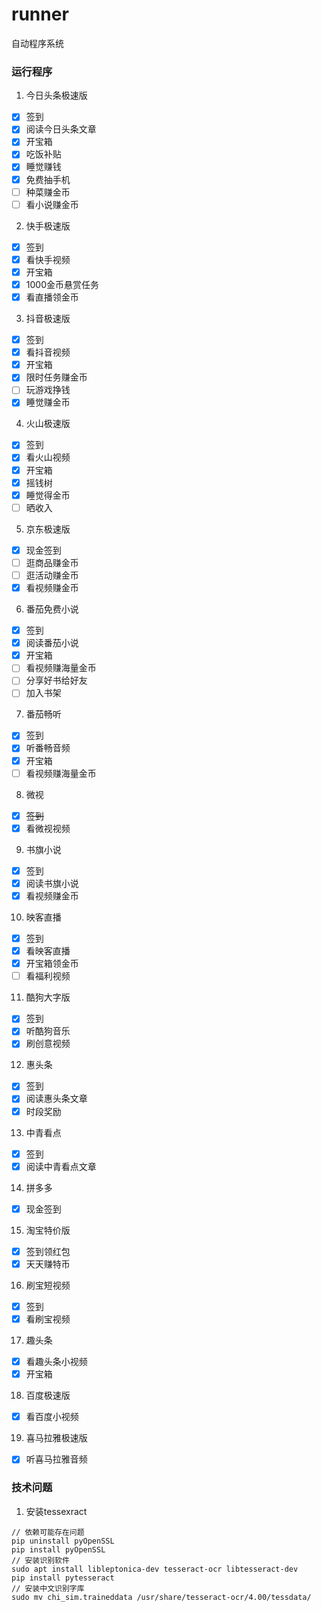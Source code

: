 # runner
自动程序系统

### 运行程序

1. 今日头条极速版

- [x] 签到
- [x] 阅读今日头条文章
- [x] 开宝箱
- [x] 吃饭补贴
- [x] 睡觉赚钱
- [x] 免费抽手机
- [ ] 种菜赚金币
- [ ] 看小说赚金币

2. 快手极速版

- [x] 签到
- [x] 看快手视频
- [x] 开宝箱
- [x] 1000金币悬赏任务
- [x] 看直播领金币

3. 抖音极速版

- [x] 签到
- [x] 看抖音视频
- [x] 开宝箱
- [x] 限时任务赚金币
- [ ] 玩游戏挣钱
- [x] 睡觉赚金币

4. 火山极速版

- [x] 签到
- [x] 看火山视频
- [x] 开宝箱
- [x] 摇钱树
- [x] 睡觉得金币
- [ ] 晒收入

5. 京东极速版

- [x] 现金签到
- [ ] 逛商品赚金币
- [ ] 逛活动赚金币
- [x] 看视频赚金币

6. 番茄免费小说

- [x] 签到
- [x] 阅读番茄小说
- [x] 开宝箱
- [ ] 看视频赚海量金币
- [ ] 分享好书给好友
- [ ] 加入书架

7. 番茄畅听

- [x] 签到
- [x] 听番畅音频
- [x] 开宝箱
- [ ] 看视频赚海量金币

8. 微视

- [x] ~~签到~~
- [x] 看微视视频

9. 书旗小说

- [x] 签到
- [x] 阅读书旗小说
- [x] 看视频赚金币

10. 映客直播

- [x] 签到
- [x] 看映客直播
- [x] 开宝箱领金币
- [ ] 看福利视频

11. 酷狗大字版

- [x] 签到
- [x] 听酷狗音乐
- [x] 刷创意视频

12. 惠头条

- [x] 签到
- [x] 阅读惠头条文章
- [x] 时段奖励

13. 中青看点

- [x] 签到
- [x] 阅读中青看点文章

14. 拼多多

- [x] 现金签到

15. 淘宝特价版

- [x] 签到领红包
- [x] 天天赚特币

16. 刷宝短视频

- [x] 签到
- [x] 看刷宝视频

17. 趣头条

- [x] 看趣头条小视频
- [x] 开宝箱

18. 百度极速版

- [x] 看百度小视频

19. 喜马拉雅极速版

- [x] 听喜马拉雅音频

### 技术问题

1. 安装tessexract

```
// 依赖可能存在问题
pip uninstall pyOpenSSL
pip install pyOpenSSL
// 安装识别软件
sudo apt install libleptonica-dev tesseract-ocr libtesseract-dev
pip install pytesseract
// 安装中文识别字库
sudo mv chi_sim.traineddata /usr/share/tesseract-ocr/4.00/tessdata/
```
